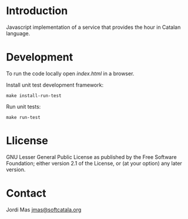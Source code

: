 # Introduction

Javascript implementation of a service that provides the hour in Catalan language.

# Development

To run the code locally open _index.html_ in a browser.

Install unit test development framework:

```shell
make install-run-test
```

Run unit tests:

```shell
make run-test
```

# Llicense

GNU Lesser General Public License as published by the Free Software Foundation; either
version 2.1 of the License, or (at your option) any later version.

# Contact

Jordi Mas <jmas@softcatala.org>


